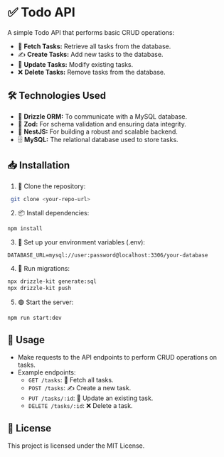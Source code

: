 # ✅ Todo API

A simple Todo API that performs basic CRUD operations:

- 📌 **Fetch Tasks:** Retrieve all tasks from the database.
- ✍️ **Create Tasks:** Add new tasks to the database.
- 🔄 **Update Tasks:** Modify existing tasks.
- ❌ **Delete Tasks:** Remove tasks from the database.

## 🛠️ Technologies Used
- 🌿 **Drizzle ORM:** To communicate with a MySQL database.
- 📏 **Zod:** For schema validation and ensuring data integrity.
- 🚀 **NestJS:** For building a robust and scalable backend.
- 🗄️ **MySQL:** The relational database used to store tasks.

## 📥 Installation

1. 📂 Clone the repository:
```bash
 git clone <your-repo-url>
```

2. 📦 Install dependencies:
```bash
npm install
```

3. 🔧 Set up your environment variables (.env):
```
DATABASE_URL=mysql://user:password@localhost:3306/your-database
```

4. 📌 Run migrations:
```bash
npx drizzle-kit generate:sql
npx drizzle-kit push
```

5. 🟢 Start the server:
```bash
npm run start:dev
```

## 📖 Usage

- Make requests to the API endpoints to perform CRUD operations on tasks.
- Example endpoints:
  - `GET /tasks`: 📌 Fetch all tasks.
  - `POST /tasks`: ✍️ Create a new task.
  - `PUT /tasks/:id`: 🔄 Update an existing task.
  - `DELETE /tasks/:id`: ❌ Delete a task.

## 📄 License

This project is licensed under the MIT License.


